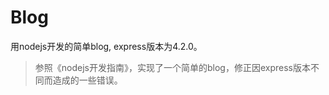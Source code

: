 Blog
====

用nodejs开发的简单blog, express版本为4.2.0。


>参照《nodejs开发指南》，实现了一个简单的blog，修正因express版本不同而造成的一些错误。

